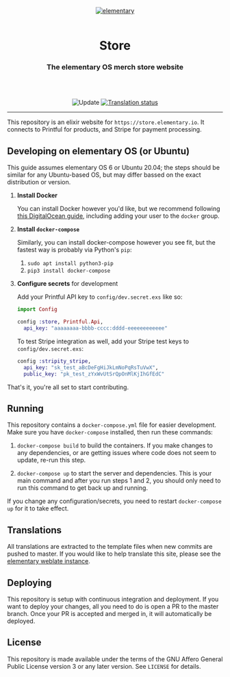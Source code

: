 <div align="center">
  <a href="https://store.elementary.io" align="center">
    <center align="center">
      <img src="assets/static/elementary.svg" alt="elementary" align="center">
    </center>
  </a>
  <br>
  <h1 align="center"><center>Store</center></h1>
  <h3 align="center"><center>The elementary OS merch store website</center></h3>
  <br>
  <br>
</div>

<p align="center">
  <img src="https://github.com/elementary/store/workflows/Update/badge.svg" alt="Update">
<a href="https://l10n.elementary.io/engage/store/">
<img src="https://l10n.elementary.io/widgets/store/-/svg-badge.svg" alt="Translation status" />
</a></p>

---

This repository is an elixir website for `https://store.elementary.io`. It
connects to Printful for products, and Stripe for payment processing.

## Developing on elementary OS (or Ubuntu)

This guide assumes elementary OS 6 or Ubuntu 20.04; the steps should be similar for any Ubuntu-based OS, but may differ bassed on the exact distribution or version.

1. **Install Docker**

   You can install Docker however you'd like, but we recommend following [this DigitalOcean guide](https://www.digitalocean.com/community/tutorials/how-to-install-and-use-docker-on-ubuntu-20-04), including adding your user to the `docker` group.

2. **Install `docker-compose`**

   Similarly, you can install docker-compose however you see fit, but the fastest way is probably via Python's `pip`:

   1. `sudo apt install python3-pip`
   2. `pip3 install docker-compose`

3. **Configure secrets** for development

   Add your Printful API key to `config/dev.secret.exs` like so:

   ```ex
   import Config

   config :store, Printful.Api,
     api_key: "aaaaaaaa-bbbb-cccc:dddd-eeeeeeeeeeee"
   ```
   
   To test Stripe integration as well, add your Stripe test keys to `config/dev.secret.exs`:

   ```ex
   config :stripity_stripe,
     api_key: "sk_test_aBcDeFgHiJkLmNoPqRsTuVwX",
     public_key: "pk_test_zYxWvUtSrQpOnMlKjIhGfEdC"
   ```

That's it, you're all set to start contributing.

## Running

This repository contains a `docker-compose.yml` file for easier development.
Make sure you have `docker-compose` installed, then run these commands:

1) `docker-compose build` to build the containers. If you make changes to any
dependencies, or are getting issues where code does not seem to update, re-run
this step.

2) `docker-compose up` to start the server and dependencies. This is your main
command and after you run steps 1 and 2, you should only need to run this
command to get back up and running.

If you change any configuration/secrets, you need to restart `docker-compose up` for it to take effect.

## Translations

All translations are extracted to the template files when new commits are
pushed to master. If you would like to help translate this site, please see the
[elementary weblate instance](https://l10n.elementary.io/).

## Deploying

This repository is setup with continuous integration and deployment. If you want
to deploy your changes, all you need to do is open a PR to the master branch.
Once your PR is accepted and merged in, it will automatically be deployed.

## License

This repository is made available under the terms of the GNU Affero General
Public License version 3 or any later version. See `LICENSE` for details.

